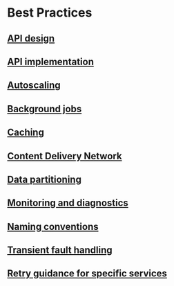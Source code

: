 # Best Practices
## [API design](./api-design.md)
## [API implementation](./api-implementation.md)
## [Autoscaling](./auto-scaling.md)
## [Background jobs](./background-jobs.md)
## [Caching](./caching.md)
## [Content Delivery Network](./cdn.md)
## [Data partitioning](./data-partitioning.md)
## [Monitoring and diagnostics](./monitoring.md)
## [Naming conventions](./naming-conventions.md)
## [Transient fault handling](./retry.md)
## [Retry guidance for specific services](./retry-service-specific.md)